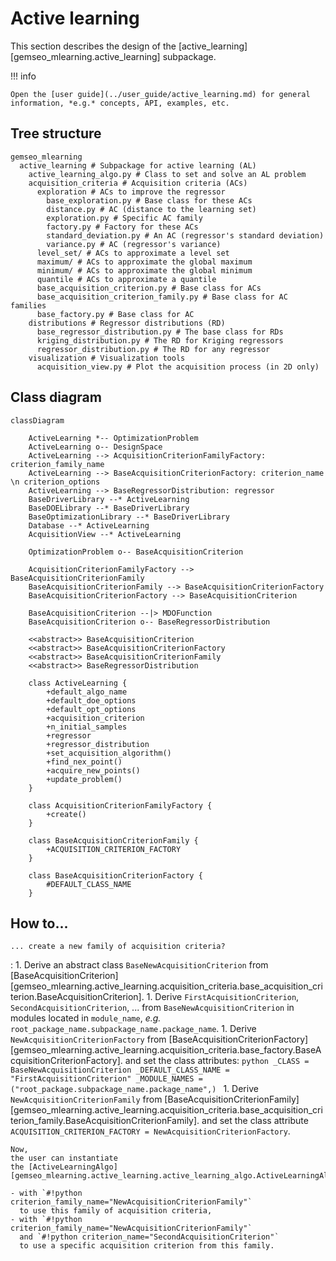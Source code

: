 <!--
Copyright 2021 IRT Saint Exupéry, https://www.irt-saintexupery.com

This work is licensed under the Creative Commons Attribution-ShareAlike 4.0
International License. To view a copy of this license, visit
http://creativecommons.org/licenses/by-sa/4.0/ or send a letter to Creative
Commons, PO Box 1866, Mountain View, CA 94042, USA.
-->
# Active learning

This section describes the design of the [active_learning][gemseo_mlearning.active_learning] subpackage.

!!! info

    Open the [user guide](../user_guide/active_learning.md) for general information, *e.g.* concepts, API, examples, etc.

## Tree structure

```tree
gemseo_mlearning
  active_learning # Subpackage for active learning (AL)
    active_learning_algo.py # Class to set and solve an AL problem
    acquisition_criteria # Acquisition criteria (ACs)
      exploration # ACs to improve the regressor
        base_exploration.py # Base class for these ACs
        distance.py # AC (distance to the learning set)
        exploration.py # Specific AC family
        factory.py # Factory for these ACs
        standard_deviation.py # An AC (regressor's standard deviation)
        variance.py # AC (regressor's variance)
      level_set/ # ACs to approximate a level set
      maximum/ # ACs to approximate the global maximum
      minimum/ # ACs to approximate the global minimum
      quantile # ACs to approximate a quantile
      base_acquisition_criterion.py # Base class for ACs
      base_acquisition_criterion_family.py # Base class for AC families
      base_factory.py # Base class for AC
    distributions # Regressor distributions (RD)
      base_regressor_distribution.py # The base class for RDs
      kriging_distribution.py # The RD for Kriging regressors
      regressor_distribution.py # The RD for any regressor
    visualization # Visualization tools
      acquisition_view.py # Plot the acquisition process (in 2D only)
```

## Class diagram

``` mermaid
classDiagram

    ActiveLearning *-- OptimizationProblem
    ActiveLearning o-- DesignSpace
    ActiveLearning --> AcquisitionCriterionFamilyFactory: criterion_family_name
    ActiveLearning --> BaseAcquisitionCriterionFactory: criterion_name \n criterion_options
    ActiveLearning --> BaseRegressorDistribution: regressor
    BaseDriverLibrary --* ActiveLearning
    BaseDOELibrary --* BaseDriverLibrary
    BaseOptimizationLibrary --* BaseDriverLibrary
    Database --* ActiveLearning
    AcquisitionView --* ActiveLearning

    OptimizationProblem o-- BaseAcquisitionCriterion

    AcquisitionCriterionFamilyFactory --> BaseAcquisitionCriterionFamily
    BaseAcquisitionCriterionFamily --> BaseAcquisitionCriterionFactory
    BaseAcquisitionCriterionFactory --> BaseAcquisitionCriterion

    BaseAcquisitionCriterion --|> MDOFunction
    BaseAcquisitionCriterion o-- BaseRegressorDistribution

    <<abstract>> BaseAcquisitionCriterion
    <<abstract>> BaseAcquisitionCriterionFactory
    <<abstract>> BaseAcquisitionCriterionFamily
    <<abstract>> BaseRegressorDistribution

    class ActiveLearning {
        +default_algo_name
        +default_doe_options
        +default_opt_options
        +acquisition_criterion
        +n_initial_samples
        +regressor
        +regressor_distribution
        +set_acquisition_algorithm()
        +find_nex_point()
        +acquire_new_points()
        +update_problem()
    }

    class AcquisitionCriterionFamilyFactory {
        +create()
    }

    class BaseAcquisitionCriterionFamily {
        +ACQUISITION_CRITERION_FACTORY
    }

    class BaseAcquisitionCriterionFactory {
        #DEFAULT_CLASS_NAME
    }
```

## How to...

`... create a new family of acquisition criteria?`

:   1. Derive an abstract class `BaseNewAcquisitionCriterion` from
       [BaseAcquisitionCriterion][gemseo_mlearning.active_learning.acquisition_criteria.base_acquisition_criterion.BaseAcquisitionCriterion].
    1. Derive `FirstAcquisitionCriterion`, `SecondAcquisitionCriterion`, ... from `BaseNewAcquisitionCriterion`
       in modules located in `module_name`, *e.g.* `root_package_name.subpackage_name.package_name`.
    1. Derive `NewAcquisitionCriterionFactory` from
       [BaseAcquisitionCriterionFactory][gemseo_mlearning.active_learning.acquisition_criteria.base_factory.BaseAcquisitionCriterionFactory].
       and set the class attributes:
       ```python
       _CLASS = BaseNewAcquisitionCriterion
       _DEFAULT_CLASS_NAME = "FirstAcquisitionCriterion"
       _MODULE_NAMES = ("root_package.subpackage_name.package_name",)
       ```
    1. Derive `NewAcquisitionCriterionFamily` from
       [BaseAcquisitionCriterionFamily][gemseo_mlearning.active_learning.acquisition_criteria.base_acquisition_criterion_family.BaseAcquisitionCriterionFamily].
       and set the class attribute `ACQUISITION_CRITERION_FACTORY = NewAcquisitionCriterionFactory`.

    Now,
    the user can instantiate
    the [ActiveLearningAlgo][gemseo_mlearning.active_learning.active_learning_algo.ActiveLearningAlgo]

    - with `#!python criterion_family_name="NewAcquisitionCriterionFamily"`
      to use this family of acquisition criteria,
    - with `#!python criterion_family_name="NewAcquisitionCriterionFamily"`
      and `#!python criterion_name="SecondAcquisitionCriterion"`
      to use a specific acquisition criterion from this family.
